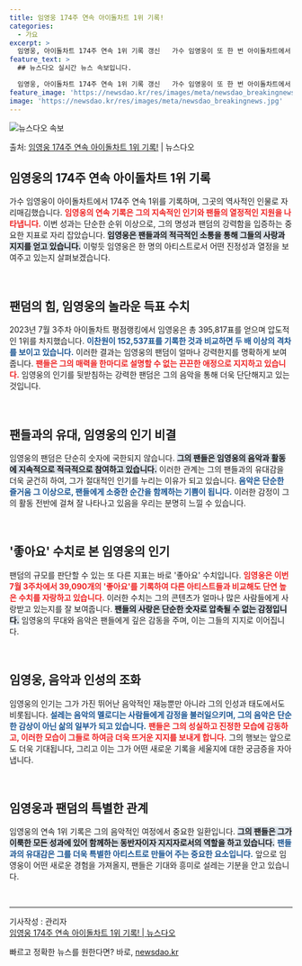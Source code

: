 ```yaml
---
title: 임영웅 174주 연속 아이돌차트 1위 기록!
categories:
  - 가요
excerpt: >
  임영웅, 아이돌차트 174주 연속 1위 기록 갱신   가수 임영웅이 또 한 번 아이돌차트에서 역사적인 성과를…
feature_text: >
  ## 뉴스다오 실시간 뉴스 속보입니다.

  임영웅, 아이돌차트 174주 연속 1위 기록 갱신   가수 임영웅이 또 한 번 아이돌차트에서 역사적인 성과를…
feature_image: 'https://newsdao.kr/res/images/meta/newsdao_breakingnews.jpg'
image: 'https://newsdao.kr/res/images/meta/newsdao_breakingnews.jpg'
---
```


![뉴스다오 속보](https://newsdao.kr/res/images/meta/newsdao_breakingnews.jpg)

<p>출처: <a href="https://newsdao.kr/5077" rel="dofollow">임영웅 174주 연속 아이돌차트 1위 기록!</a> | 뉴스다오</p>

<h2 data-ke-size="size26">임영웅의 174주 연속 아이돌차트 1위 기록</h2>

<p data-ke-size="size16">가수 임영웅이 아이돌차트에서 174주 연속 1위를 기록하며, 그곳의 역사적인 인물로 자리매김했습니다. <b><span style="color: #ee2323;">임영웅의 연속 기록은 그의 지속적인 인기와 팬들의 열정적인 지원을 나타냅니다.</span></b> 이번 성과는 단순한 순위 이상으로, 그의 명성과 팬덤의 강력함을 입증하는 중요한 지표로 자리 잡았습니다. <b><span style="background-color: #21538527;">임영웅은 팬들과의 적극적인 소통을 통해 그들의 사랑과 지지를 얻고 있습니다.</span></b> 이렇듯 임영웅은 한 명의 아티스트로서 어떤 진정성과 열정을 보여주고 있는지 살펴보겠습니다.</p>

<p data-ke-size="size16">&nbsp;</p>

<h2 data-ke-size="size26">팬덤의 힘, 임영웅의 놀라운 득표 수치</h2>

<p data-ke-size="size16">2023년 7월 3주차 아이돌차트 평점랭킹에서 임영웅은 총 395,817표를 얻으며 압도적인 1위를 차지했습니다. <b><span style="color: #1a5490;">이찬원이 152,537표를 기록한 것과 비교하면 두 배 이상의 격차를 보이고 있습니다.</span></b>  이러한 결과는 임영웅의 팬덤이 얼마나 강력한지를 명확하게 보여줍니다. <b><span style="color: #ee2323;">팬들은 그의 매력을 한마디로 설명할 수 없는 끈끈한 애정으로 지지하고 있습니다.</span></b> 임영웅의 인기를 뒷받침하는 강력한 팬덤은 그의 음악을 통해 더욱 단단해지고 있는 것입니다.</p>

<p data-ke-size="size16">&nbsp;</p>

<h2 data-ke-size="size26">팬들과의 유대, 임영웅의 인기 비결</h2>

<p data-ke-size="size16">임영웅의 팬덤은 단순히 숫자에 국한되지 않습니다. <b><span style="background-color: #21538527;">그의 팬들은 임영웅의 음악과 활동에 지속적으로 적극적으로 참여하고 있습니다.</span></b> 이러한 관계는 그의 팬들과의 유대감을 더욱 굳건히 하여, 그가 절대적인 인기를 누리는 이유가 되고 있습니다. <b><span style="color: #1a5490;">음악은 단순한 즐거움 그 이상으로, 팬들에게 소중한 순간을 함께하는 기쁨이 됩니다.</span></b> 이러한 감정이 그의 활동 전반에 걸쳐 잘 나타나고 있음을 우리는 분명히 느낄 수 있습니다.</p>

<p data-ke-size="size16">&nbsp;</p>

<h2 data-ke-size="size26">'좋아요' 수치로 본 임영웅의 인기</h2>

<p data-ke-size="size16">팬덤의 규모를 판단할 수 있는 또 다른 지표는 바로 '좋아요' 수치입니다. <b><span style="color: #ee2323;">임영웅은 이번 7월 3주차에서 39,090개의 '좋아요'를 기록하여 다른 아티스트들과 비교해도 단연 높은 수치를 자랑하고 있습니다.</span></b> 이러한 수치는 그의 콘텐츠가 얼마나 많은 사람들에게 사랑받고 있는지를 잘 보여줍니다. <b><span style="background-color: #21538527;">팬들의 사랑은 단순한 숫자로 압축될 수 없는 감정입니다.</span></b> 임영웅의 무대와 음악은 팬들에게 깊은 감동을 주며, 이는 그들의 지지로 이어집니다.</p>

<p data-ke-size="size16">&nbsp;</p>

<h2 data-ke-size="size26">임영웅, 음악과 인성의 조화</h2>

<p data-ke-size="size16">임영웅의 인기는 그가 가진 뛰어난 음악적인 재능뿐만 아니라 그의 인성과 태도에서도 비롯됩니다. <b><span style="color: #1a5490;">설레는 음악의 멜로디는 사람들에게 감정을 불러일으키며, 그의 음악은 단순한 감상이 아닌 삶의 일부가 되고 있습니다.</span></b> <b><span style="color: #ee2323;">팬들은 그의 성실하고 진정한 모습에 감동하고, 이러한 모습이 그들로 하여금 더욱 뜨거운 지지를 보내게 합니다.</span></b> 그의 행보는 앞으로도 더욱 기대됩니다, 그리고 이는 그가 어떤 새로운 기록을 세울지에 대한 궁금증을 자아냅니다.</p>

<p data-ke-size="size16">&nbsp;</p>

<h2 data-ke-size="size26">임영웅과 팬덤의 특별한 관계</h2>

<p data-ke-size="size16">임영웅의 연속 1위 기록은 그의 음악적인 여정에서 중요한 일환입니다. <b><span style="background-color: #21538527;">그의 팬들은 그가 이룩한 모든 성과에 있어 함께하는 동반자이자 지지자로서의 역할을 하고 있습니다.</span></b> <b><span style="color: #1a5490;">팬들과의 유대감은 그를 더욱 특별한 아티스트로 만들어 주는 중요한 요소입니다.</span></b> 앞으로 임영웅이 어떤 새로운 경험을 가져올지, 팬들은 기대와 흥미로 설레는 기분을 안고 있습니다.</p>

<p data-ke-size="size16">&nbsp;</p>

<hr />
<p data-ke-size="size16">기사작성 : 관리자<br /><a href="https://newsdao.kr/5077">임영웅 174주 연속 아이돌차트 1위 기록! | 뉴스다오</a></p> 

빠르고 정확한 뉴스를 원한다면? 바로, <a href="https://newsdao.kr" rel="dofollow">newsdao.kr</a>


